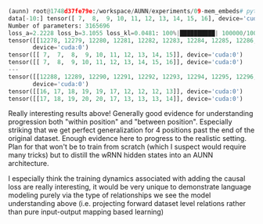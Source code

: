 ```python
(aunn) root@1748d37fe79e:/workspace/AUNN/experiments/09-mem_embeds# python test.py
data[-10:] tensor([ 7,  8,  9, 10, 11, 12, 13, 14, 15, 16], device='cuda:0')
Number of parameters: 3165696
loss_a=2.2228 loss_b=3.1055 loss_kl=0.0481: 100%|██████████| 100000/100000 [07:07<00:00, 234.12it/s]
tensor([[12278, 12279, 12280, 12281, 12282, 12283, 12284, 12285, 12286, 12287]],
       device='cuda:0')
tensor([[ 7,  7,  8,  9, 10, 11, 12, 13, 14, 15]], device='cuda:0')
tensor([[ 7,  8,  9, 10, 11, 12, 13, 14, 15, 16]], device='cuda:0')
---
tensor([[12288, 12289, 12290, 12291, 12292, 12293, 12294, 12295, 12296, 12297]],
       device='cuda:0')
tensor([[16, 17, 18, 19, 19, 17, 12, 12, 12, 13]], device='cuda:0')
tensor([[17, 18, 19, 20, 20, 17, 13, 13, 13, 14]], device='cuda:0')
```

Really interesting results above! Generally good evidence for understanding progression both "within position" and "between position". Especially striking that we get perfect generalization for 4 positions past the end of the original dataset. Enough evidence here to progress to the realistic setting. Plan for that won't be to train from scratch (which I suspect would require many tricks) but to distill the wRNN hidden states into an AUNN architecture.

I especially think the training dynamics associated with adding the causal loss are really interesting, it would be very unique to demonstrate language modeling purely via the type of relationships we see the model understanding above (i.e. projecting forward dataset level relations rather than pure input-output mapping based learning)